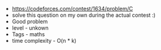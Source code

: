 * https://codeforces.com/contest/1634/problem/C
* solve this question on my own during the actual contest :)
* Good problem
* level - unkown
* Tags - maths
* time complexity - O(n * k)
